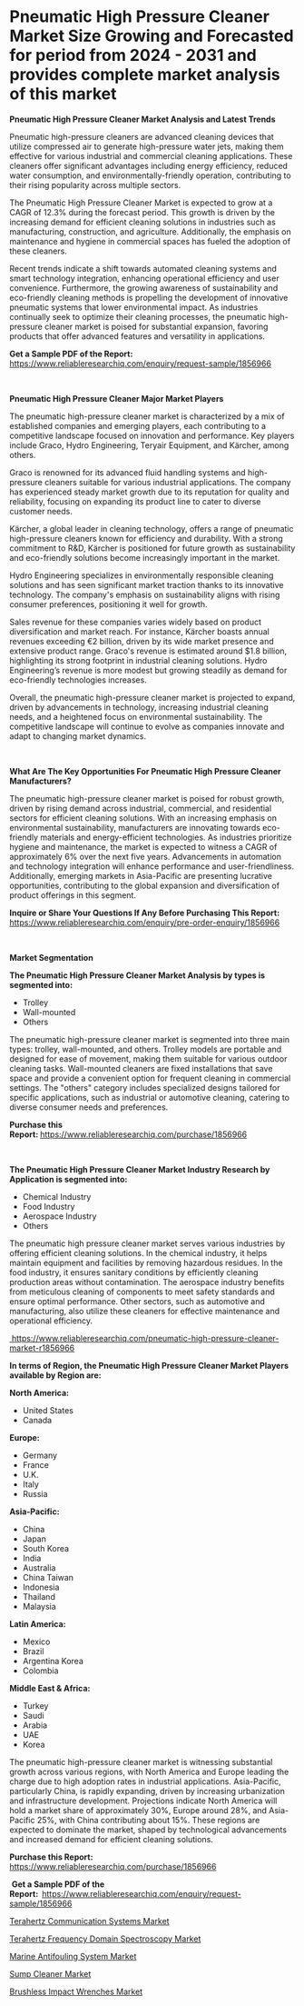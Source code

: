 <p><h1>Pneumatic High Pressure Cleaner Market Size Growing and Forecasted for period from 2024 - 2031 and provides complete market analysis of this market</h1></p><p><strong>Pneumatic High Pressure Cleaner Market Analysis and Latest Trends</strong></p>
<p><p>Pneumatic high-pressure cleaners are advanced cleaning devices that utilize compressed air to generate high-pressure water jets, making them effective for various industrial and commercial cleaning applications. These cleaners offer significant advantages including energy efficiency, reduced water consumption, and environmentally-friendly operation, contributing to their rising popularity across multiple sectors.</p><p>The Pneumatic High Pressure Cleaner Market is expected to grow at a CAGR of 12.3% during the forecast period. This growth is driven by the increasing demand for efficient cleaning solutions in industries such as manufacturing, construction, and agriculture. Additionally, the emphasis on maintenance and hygiene in commercial spaces has fueled the adoption of these cleaners.</p><p>Recent trends indicate a shift towards automated cleaning systems and smart technology integration, enhancing operational efficiency and user convenience. Furthermore, the growing awareness of sustainability and eco-friendly cleaning methods is propelling the development of innovative pneumatic systems that lower environmental impact. As industries continually seek to optimize their cleaning processes, the pneumatic high-pressure cleaner market is poised for substantial expansion, favoring products that offer advanced features and versatility in applications.</p></p>
<p><strong>Get a Sample PDF of the Report:&nbsp;</strong> <a href="https://www.reliableresearchiq.com/enquiry/request-sample/1856966?utm_campaign=1087&utm_medium=2&utm_source=Github&utm_content=ia&utm_term=20102024&utm_id=pneumatic-high-pressure-cleaner">https://www.reliableresearchiq.com/enquiry/request-sample/1856966</a></p>
<p>&nbsp;</p>
<p><strong>Pneumatic High Pressure Cleaner Major Market Players</strong></p>
<p><p>The pneumatic high-pressure cleaner market is characterized by a mix of established companies and emerging players, each contributing to a competitive landscape focused on innovation and performance. Key players include Graco, Hydro Engineering, Teryair Equipment, and Kärcher, among others.</p><p>Graco is renowned for its advanced fluid handling systems and high-pressure cleaners suitable for various industrial applications. The company has experienced steady market growth due to its reputation for quality and reliability, focusing on expanding its product line to cater to diverse customer needs. </p><p>Kärcher, a global leader in cleaning technology, offers a range of pneumatic high-pressure cleaners known for efficiency and durability. With a strong commitment to R&D, Kärcher is positioned for future growth as sustainability and eco-friendly solutions become increasingly important in the market.</p><p>Hydro Engineering specializes in environmentally responsible cleaning solutions and has seen significant market traction thanks to its innovative technology. The company's emphasis on sustainability aligns with rising consumer preferences, positioning it well for growth.</p><p>Sales revenue for these companies varies widely based on product diversification and market reach. For instance, Kärcher boasts annual revenues exceeding €2 billion, driven by its wide market presence and extensive product range. Graco's revenue is estimated around $1.8 billion, highlighting its strong footprint in industrial cleaning solutions. Hydro Engineering’s revenue is more modest but growing steadily as demand for eco-friendly technologies increases.</p><p>Overall, the pneumatic high-pressure cleaner market is projected to expand, driven by advancements in technology, increasing industrial cleaning needs, and a heightened focus on environmental sustainability. The competitive landscape will continue to evolve as companies innovate and adapt to changing market dynamics.</p></p>
<p>&nbsp;</p>
<p><strong>What Are The Key Opportunities For Pneumatic High Pressure Cleaner Manufacturers?</strong></p>
<p><p>The pneumatic high-pressure cleaner market is poised for robust growth, driven by rising demand across industrial, commercial, and residential sectors for efficient cleaning solutions. With an increasing emphasis on environmental sustainability, manufacturers are innovating towards eco-friendly materials and energy-efficient technologies. As industries prioritize hygiene and maintenance, the market is expected to witness a CAGR of approximately 6% over the next five years. Advancements in automation and technology integration will enhance performance and user-friendliness. Additionally, emerging markets in Asia-Pacific are presenting lucrative opportunities, contributing to the global expansion and diversification of product offerings in this segment.</p></p>
<p><strong>Inquire or Share Your Questions If Any Before Purchasing This Report:</strong> <a href="https://www.reliableresearchiq.com/enquiry/pre-order-enquiry/1856966?utm_campaign=1087&utm_medium=2&utm_source=Github&utm_content=ia&utm_term=20102024&utm_id=pneumatic-high-pressure-cleaner">https://www.reliableresearchiq.com/enquiry/pre-order-enquiry/1856966</a></p>
<p>&nbsp;</p>
<p><strong>Market Segmentation</strong></p>
<p><strong>The Pneumatic High Pressure Cleaner Market Analysis by types is segmented into:</strong></p>
<p><ul><li>Trolley</li><li>Wall-mounted</li><li>Others</li></ul></p>
<p><p>The pneumatic high-pressure cleaner market is segmented into three main types: trolley, wall-mounted, and others. Trolley models are portable and designed for ease of movement, making them suitable for various outdoor cleaning tasks. Wall-mounted cleaners are fixed installations that save space and provide a convenient option for frequent cleaning in commercial settings. The "others" category includes specialized designs tailored for specific applications, such as industrial or automotive cleaning, catering to diverse consumer needs and preferences.</p></p>
<p><strong>Purchase this Report:&nbsp;</strong><a href="https://www.reliableresearchiq.com/purchase/1856966?utm_campaign=1087&utm_medium=2&utm_source=Github&utm_content=ia&utm_term=20102024&utm_id=pneumatic-high-pressure-cleaner">https://www.reliableresearchiq.com/purchase/1856966</a></p>
<p>&nbsp;</p>
<p><strong>The Pneumatic High Pressure Cleaner Market Industry Research by Application is segmented into:</strong></p>
<p><ul><li>Chemical Industry</li><li>Food Industry</li><li>Aerospace Industry</li><li>Others</li></ul></p>
<p><p>The pneumatic high pressure cleaner market serves various industries by offering efficient cleaning solutions. In the chemical industry, it helps maintain equipment and facilities by removing hazardous residues. In the food industry, it ensures sanitary conditions by efficiently cleaning production areas without contamination. The aerospace industry benefits from meticulous cleaning of components to meet safety standards and ensure optimal performance. Other sectors, such as automotive and manufacturing, also utilize these cleaners for effective maintenance and operational efficiency.</p></p>
<p><a href="https://www.reliableresearchiq.com/pneumatic-high-pressure-cleaner-market-r1856966?utm_campaign=1087&utm_medium=2&utm_source=Github&utm_content=ia&utm_term=20102024&utm_id=pneumatic-high-pressure-cleaner">&nbsp;https://www.reliableresearchiq.com/pneumatic-high-pressure-cleaner-market-r1856966</a></p>
<p><strong>In terms of Region, the Pneumatic High Pressure Cleaner Market Players available by Region are:</strong></p>
<p>
    <p> <strong> North America: </strong>
        <ul>
            <li>United States</li>
            <li>Canada</li>
        </ul>
        </p> 
    <p> <strong> Europe: </strong>
        <ul>
            <li>Germany</li>
            <li>France</li>
            <li>U.K.</li>
            <li>Italy</li>
            <li>Russia</li>
        </ul>
        </p> 
    <p> <strong> Asia-Pacific: </strong>
        <ul>
            <li>China</li>
            <li>Japan</li>
            <li>South Korea</li>
            <li>India</li>
            <li>Australia</li>
            <li>China Taiwan</li>
            <li>Indonesia</li>
            <li>Thailand</li>
            <li>Malaysia</li>
        </ul>
        </p> 
    <p> <strong> Latin America: </strong>
        <ul>
            <li>Mexico</li>
            <li>Brazil</li>
            <li>Argentina Korea</li>
            <li>Colombia</li>
        </ul>
        </p> 
    <p> <strong> Middle East & Africa: </strong>
        <ul>
            <li>Turkey</li>
            <li>Saudi</li>
            <li>Arabia</li>
            <li>UAE</li>
            <li>Korea</li>
        </ul>
    </p>
    </p>
<p><p>The pneumatic high-pressure cleaner market is witnessing substantial growth across various regions, with North America and Europe leading the charge due to high adoption rates in industrial applications. Asia-Pacific, particularly China, is rapidly expanding, driven by increasing urbanization and infrastructure development. Projections indicate North America will hold a market share of approximately 30%, Europe around 28%, and Asia-Pacific 25%, with China contributing about 15%. These regions are expected to dominate the market, shaped by technological advancements and increased demand for efficient cleaning solutions.</p></p>
<p><strong>Purchase this Report: </strong><a href="https://www.reliableresearchiq.com/purchase/1856966?utm_campaign=1087&utm_medium=2&utm_source=Github&utm_content=ia&utm_term=20102024&utm_id=pneumatic-high-pressure-cleaner">https://www.reliableresearchiq.com/purchase/1856966</a></p>
<p>&nbsp;<strong>Get a Sample PDF of the Report:&nbsp;&nbsp;</strong><a href="https://www.reliableresearchiq.com/enquiry/request-sample/1856966?utm_campaign=1087&utm_medium=2&utm_source=Github&utm_content=ia&utm_term=20102024&utm_id=pneumatic-high-pressure-cleaner">https://www.reliableresearchiq.com/enquiry/request-sample/1856966</a></p>
<p><strong></strong></p>
<p><p><a href="https://github.com/vitacbq/Market-Research-Report-List-1/blob/main/terahertz-communication-systems-market.md?utm_campaign=1087&utm_medium=2&utm_source=Github&utm_content=ia&utm_term=20102024&utm_id=pneumatic-high-pressure-cleaner">Terahertz Communication Systems Market</a></p><p><a href="https://github.com/wydramppetrox/Market-Research-Report-List-1/blob/main/terahertz-frequency-domain-spectroscopy-market.md?utm_campaign=1087&utm_medium=2&utm_source=Github&utm_content=ia&utm_term=20102024&utm_id=pneumatic-high-pressure-cleaner">Terahertz Frequency Domain Spectroscopy Market</a></p><p><a href="https://www.linkedin.com/pulse/marine-antifouling-system-market-growth-segmentation-kf58e?utm_campaign=1087&utm_medium=2&utm_source=Github&utm_content=ia&utm_term=20102024&utm_id=pneumatic-high-pressure-cleaner">Marine Antifouling System Market</a></p><p><a href="https://www.linkedin.com/pulse/sump-cleaner-market2024-2031-industry-insights-investment-ftwie?utm_campaign=1087&utm_medium=2&utm_source=Github&utm_content=ia&utm_term=20102024&utm_id=pneumatic-high-pressure-cleaner">Sump Cleaner Market</a></p><p><a href="https://issuu.com/reportprime-2/docs/brushless-impact-wrenches-market-si_f4ae4dbeef614f?utm_campaign=1087&utm_medium=2&utm_source=Github&utm_content=ia&utm_term=20102024&utm_id=pneumatic-high-pressure-cleaner">Brushless Impact Wrenches Market</a></p></p>